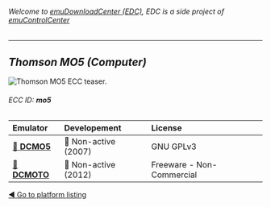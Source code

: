 ###### Welcome to [emuDownloadCenter (EDC)](https://github.com/PhoenixInteractiveNL/emuDownloadCenter/wiki/), EDC is a side project of [emuControlCenter](https://github.com/PhoenixInteractiveNL/emuControlCenter/wiki/)
***
## _Thomson MO5 (Computer)_
![](https://raw.githubusercontent.com/wiki/PhoenixInteractiveNL/emuDownloadCenter/images_platform/ecc_mo5_teaser.png "Thomson MO5 ECC teaser.")
###### ECC ID: **mo5**

| Emulator | Developement | License |
|:---------|:-------------|:--------|
| [:file_folder: **DCMO5**](https://github.com/PhoenixInteractiveNL/emuDownloadCenter/wiki/Emulator-dcmo5#menu) | :red_circle: Non-active (2007) | GNU GPLv3 |
| [:file_folder: **DCMOTO**](https://github.com/PhoenixInteractiveNL/emuDownloadCenter/wiki/Emulator-dcmoto#menu) | :red_circle: Non-active (2012) | Freeware - Non-Commercial |

[:arrow_backward: Go to platform listing](https://github.com/PhoenixInteractiveNL/emuDownloadCenter/wiki/EDC-Platform-List)
